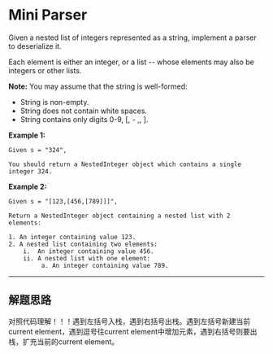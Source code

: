 # Mini Parser #

Given a nested list of integers represented as a string, implement a parser to deserialize it.

Each element is either an integer, or a list -- whose elements may also be integers or other lists.

**Note:** You may assume that the string is well-formed:

- String is non-empty.
- String does not contain white spaces.
- String contains only digits 0-9, [, - ,, ].

**Example 1:**
```
Given s = "324",

You should return a NestedInteger object which contains a single integer 324.
```
**Example 2:**
```
Given s = "[123,[456,[789]]]",

Return a NestedInteger object containing a nested list with 2 elements:

1. An integer containing value 123.
2. A nested list containing two elements:
    i.  An integer containing value 456.
    ii. A nested list with one element:
         a. An integer containing value 789.
```

---

## 解题思路 ##
对照代码理解！！！遇到左括号入栈，遇到右括号出栈。遇到左括号新建当前current element，遇到逗号往current element中增加元素，遇到右括号则要出栈，扩充当前的current element。